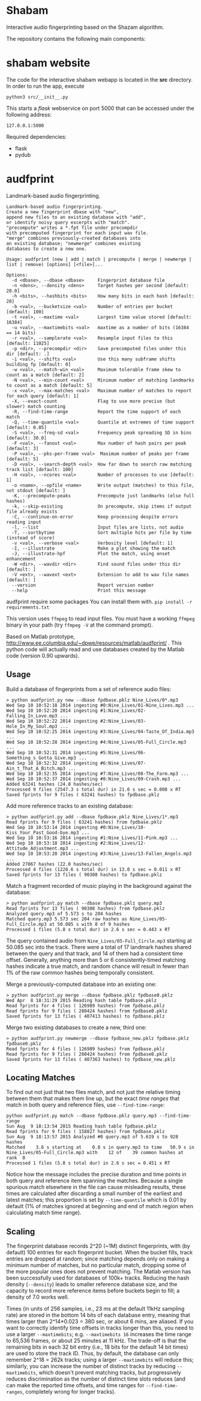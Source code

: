 Shabam
=========

Interactive audio fingerprinting based on the Shazam algorithm.

The repository contains the following main components:

# shabam website

The code for the interactive shabam webapp is located in the **src** directory. In order to run the app, execute

    python3 src/__init__.py

This starts a *flask* webservice on port 5000 that can be accessed under the following address:

    127.0.0.1:5000

Required dependencies:

  - flask
  - pydub


# audfprint


Landmark-based audio fingerprinting.

```
Landmark-based audio fingerprinting.
Create a new fingerprint dbase with "new",
append new files to an existing database with "add",
or identify noisy query excerpts with "match".
"precompute" writes a *.fpt file under precompdir
with precomputed fingerprint for each input wav file.
"merge" combines previously-created databases into
an existing database; "newmerge" combines existing
databases to create a new one.

Usage: audfprint (new | add | match | precompute | merge | newmerge | list | remove) [options] [<file>]...

Options:
  -d <dbase>, --dbase <dbase>     Fingerprint database file
  -n <dens>, --density <dens>     Target hashes per second [default: 20.0]
  -h <bits>, --hashbits <bits>    How many bits in each hash [default: 20]
  -b <val>, --bucketsize <val>    Number of entries per bucket [default: 100]
  -t <val>, --maxtime <val>       Largest time value stored [default: 16384]
  -u <val>, --maxtimebits <val>   maxtime as a number of bits (16384 == 14 bits)
  -r <val>, --samplerate <val>    Resample input files to this [default: 11025]
  -p <dir>, --precompdir <dir>    Save precomputed files under this dir [default: .]
  -i <val>, --shifts <val>        Use this many subframe shifts building fp [default: 0]
  -w <val>, --match-win <val>     Maximum tolerable frame skew to count as a match [default: 2]
  -N <val>, --min-count <val>     Minimum number of matching landmarks to count as a match [default: 5]
  -x <val>, --max-matches <val>   Maximum number of matches to report for each query [default: 1]
  -X, --exact-count               Flag to use more precise (but slower) match counting
  -R, --find-time-range           Report the time support of each match
  -Q, --time-quantile <val>       Quantile at extremes of time support [default: 0.05]
  -S <val>, --freq-sd <val>       Frequency peak spreading SD in bins [default: 30.0]
  -F <val>, --fanout <val>        Max number of hash pairs per peak [default: 3]
  -P <val>, --pks-per-frame <val>  Maximum number of peaks per frame [default: 5]
  -D <val>, --search-depth <val>  How far down to search raw matching track list [default: 100]
  -H <val>, --ncores <val>        Number of processes to use [default: 1]
  -o <name>, --opfile <name>      Write output (matches) to this file, not stdout [default: ]
  -K, --precompute-peaks          Precompute just landmarks (else full hashes)
  -k, --skip-existing             On precompute, skip items if output file already exists
  -C, --continue-on-error         Keep processing despite errors reading input
  -l, --list                      Input files are lists, not audio
  -T, --sortbytime                Sort multiple hits per file by time (instead of score)
  -v <val>, --verbose <val>       Verbosity level [default: 1]
  -I, --illustrate                Make a plot showing the match
  -J, --illustrate-hpf            Plot the match, using onset enhancement
  -W <dir>, --wavdir <dir>        Find sound files under this dir [default: ]
  -V <ext>, --wavext <ext>        Extension to add to wav file names [default: ]
  --version                       Report version number
  --help                          Print this message
```

audfprint require some packages You can install them with.
```pip install -r requirements.txt```

This version uses `ffmpeg` to read input files.  You must have a working `ffmpeg` binary in your path (try `ffmpeg -V` at the command prompt).

Based on Matlab prototype, http://www.ee.columbia.edu/~dpwe/resources/matlab/audfprint/ .  This python code will actually read and use databases created by the Matlab code (version 0.90 upwards).

Usage
-----

Build a database of fingerprints from a set of reference audio files:
```
> python audfprint.py new --dbase fpdbase.pklz Nine_Lives/0*.mp3
Wed Sep 10 10:52:18 2014 ingesting #0:Nine_Lives/01-Nine_Lives.mp3 ...
Wed Sep 10 10:52:20 2014 ingesting #1:Nine_Lives/02-Falling_In_Love.mp3 ...
Wed Sep 10 10:52:22 2014 ingesting #2:Nine_Lives/03-Hole_In_My_Soul.mp3 ...
Wed Sep 10 10:52:25 2014 ingesting #3:Nine_Lives/04-Taste_Of_India.mp3 ...
Wed Sep 10 10:52:28 2014 ingesting #4:Nine_Lives/05-Full_Circle.mp3 ...
Wed Sep 10 10:52:31 2014 ingesting #5:Nine_Lives/06-Something_s_Gotta_Give.mp3 ...
Wed Sep 10 10:52:32 2014 ingesting #6:Nine_Lives/07-Ain_t_That_A_Bitch.mp3 ...
Wed Sep 10 10:52:35 2014 ingesting #7:Nine_Lives/08-The_Farm.mp3 ...
Wed Sep 10 10:52:37 2014 ingesting #8:Nine_Lives/09-Crash.mp3 ...
Added 63241 hashes (24.8 hashes/sec)
Processed 9 files (2547.3 s total dur) in 21.6 s sec = 0.008 x RT
Saved fprints for 9 files ( 63241 hashes) to fpdbase.pklz
```
Add more reference tracks to an existing database:
```
> python audfprint.py add --dbase fpdbase.pklz Nine_Lives/1*.mp3
Read fprints for 9 files ( 63241 hashes) from fpdbase.pklz
Wed Sep 10 10:53:14 2014 ingesting #0:Nine_Lives/10-Kiss_Your_Past_Good-bye.mp3 ...
Wed Sep 10 10:53:16 2014 ingesting #1:Nine_Lives/11-Pink.mp3 ...
Wed Sep 10 10:53:18 2014 ingesting #2:Nine_Lives/12-Attitude_Adjustment.mp3 ...
Wed Sep 10 10:53:20 2014 ingesting #3:Nine_Lives/13-Fallen_Angels.mp3 ...
Added 27067 hashes (22.0 hashes/sec)
Processed 4 files (1228.6 s total dur) in 13.0 s sec = 0.011 x RT
Saved fprints for 13 files ( 90308 hashes) to fpdbase.pklz
```
Match a fragment recorded of music playing in the background against the database:
```
> python audfprint.py match --dbase fpdbase.pklz query.mp3
Read fprints for 13 files ( 90308 hashes) from fpdbase.pklz
Analyzed query.mp3 of 5.573 s to 204 hashes
Matched query.mp3 5.573 sec 204 raw hashes as Nine_Lives/05-Full_Circle.mp3 at 50.085 s with 8 of 9 hashes
Processed 1 files (5.8 s total dur) in 2.6 s sec = 0.443 x RT
```
The query contained audio from `Nine_Lives/05-Full_Circle.mp3` starting at 50.085 sec into the track.  There were a total of 17 landmark hashes shared between the query and that track, and 14 of them had a consistent time offset.  Generally, anything more than 5 or 6 consistently-timed matching hashes indicate a true match, and random chance will result in fewer than 1% of the raw common hashes being temporally consistent.

Merge a previously-computed database into an existing one:
```
> python audfprint.py merge --dbase fpdbase.pklz fpdbase0.pklz
Wed Apr  8 18:31:29 2015 Reading hash table fpdbase.pklz
Read fprints for 4 files ( 126989 hashes) from fpdbase.pklz
Read fprints for 9 files ( 280424 hashes) from fpdbase0.pklz
Saved fprints for 13 files ( 407413 hashes) to fpdbase.pklz
```
Merge two existing databases to create a new, third one:
```
> python audfprint.py newmerge --dbase fpdbase_new.pklz fpdbase.pklz fpdbase0.pklz
Read fprints for 4 files ( 126989 hashes) from fpdbase.pklz
Read fprints for 9 files ( 280424 hashes) from fpdbase0.pklz
Saved fprints for 13 files ( 407363 hashes) to fpdbase_new.pklz
```

Locating Matches
----------------

To find out not just that two files match, and not just the relative timing
between them that makes them line up, but the exact *time ranges* that match
in both query and reference files, use `--find-time-range`:

```
python audfprint.py match --dbase fpdbase.pklz query.mp3 --find-time-range
Sun Aug  9 18:13:54 2015 Reading hash table fpdbase.pklz
Read fprints for 9 files ( 158827 hashes) from fpdbase.pklz
Sun Aug  9 18:13:57 2015 Analyzed #0 query.mp3 of 5.619 s to 928 hashes
Matched    3.6 s starting at    0.8 s in query.mp3 to time   50.9 s in Nine_Lives/05-Full_Circle.mp3 with    12 of    39 common hashes at rank  0
Processed 1 files (5.8 s total dur) in 2.6 s sec = 0.451 x RT
```

Notice how the message includes the precise duration and time points
in both query and reference item spanning the matches.  Because a
single spurious match elsewhere in the file can cause misleading
results, these times are calculated after discarding a small number of
the earliest and latest matches; this proportion is set by
`--time-quantile` which is 0.01 by default (1% of matches ignored at
beginning and end of match region when calculating match time range).

Scaling
-------
The fingerprint database records 2^20 (~1M) distinct fingerprints, with (by default) 100 entries for each fingerprint bucket.  When the bucket fills, track entries are dropped at random; since matching depends only on making a minimum number of matches, but no particular match, dropping some of the more popular ones does not prevent matching.  The Matlab version has been successfully used for databases of 100k+ tracks.  Reducing the hash density (`--density`) leads to smaller reference database size, and the capacity to record more reference items before buckets begin to fill; a density of 7.0 works well.

Times (in units of 256 samples, i.e., 23 ms at the default 11kHz sampling rate) are stored in the bottom 14 bits of each database entry, meaning that times larger than 2^14*0.023 = 380 sec, or about 6 mins, are aliased.  If you want to correctly identify time offsets in tracks longer than this, you need to use a larger `--maxtimebits`; e.g. `--maxtimebits 16` increases the time range to 65,536 frames, or about 25 minutes at 11 kHz.  The trade-off is that the remaining bits in each 32 bit entry (i.e., 18 bits for the default 14 bit times) are used to store the track ID.  Thus, by default, the database can only remember 2^18 = 262k tracks; using a larger `--maxtimebits` will reduce this; similarly, you can increase the number of distinct tracks by reducing `--maxtimebits`, which doesn't prevent matching tracks, but progressively reduces discrimination as the number of distinct time slots reduces (and can make the reported time offsets, and time ranges for `--find-time-ranges`, completely wrong for longer tracks).


